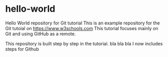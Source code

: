 # hello-world
Hello World repository for Git tutorial
This is an example repository for the Git tutoial on https://www.w3schools.com
This tutorial focuses mainly on Git and using GitHub as a remote.

This repository is built step by step in the tutorial.
bla bla bla
I now includes steps for Github

